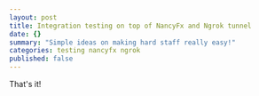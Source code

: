 ```yaml
---
layout: post
title: Integration testing on top of NancyFx and Ngrok tunnel
date: {}
summary: "Simple ideas on making hard staff really easy!"
categories: testing nancyfx ngrok
published: false
---
```



That's it!

